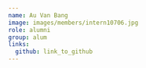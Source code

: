 ```yaml
---
name: Au Van Bang 
image: images/members/intern10706.jpg 
role: alumni
group: alum
links:
  github: link_to_github 
---
```

